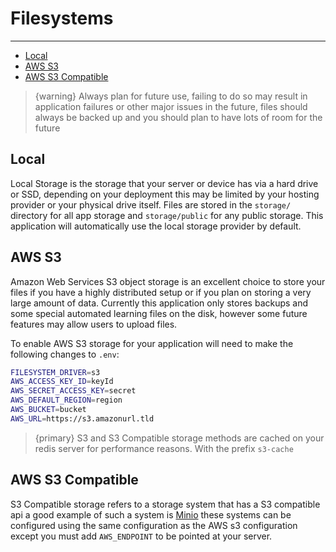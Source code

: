 # Filesystems

---

- [Local](#local)
- [AWS S3](#s3)
- [AWS S3 Compatible](#s3-compatible)

> {warning} Always plan for future use, failing to do so may result in application failures or other major issues in the future, files should always be backed up and you should plan to have lots of room for the future

<a name="local"></a>
## Local
Local Storage is the storage that your server or device has via a hard drive or SSD, depending on your deployment this may be limited by your hosting provider or your physical drive itself. Files are stored in the `storage/` directory for all app storage and `storage/public` for any public storage.
This application will automatically use the local storage provider by default.

<a name="s3"></a>
## AWS S3
Amazon Web Services S3 object storage is an excellent choice to store your files if you have a highly distributed setup or if you plan on storing a very large amount of data. Currently this application only stores backups and some special automated learning files on the disk, however some future features may allow users to upload files.

To enable AWS S3 storage for your application will need to make the following changes to `.env`:

```bash
FILESYSTEM_DRIVER=s3
AWS_ACCESS_KEY_ID=keyId
AWS_SECRET_ACCESS_KEY=secret
AWS_DEFAULT_REGION=region
AWS_BUCKET=bucket
AWS_URL=https://s3.amazonurl.tld
```
> {primary} S3 and S3 Compatible storage methods are cached on your redis server for performance reasons. With the prefix `s3-cache`

<a name="s3-compatible"></a>
## AWS S3 Compatible
S3 Compatible storage refers to a storage system that has a S3 compatible api a good example of such a system is [Minio](https://minio.io/) these systems can be configured using the same configuration as the AWS s3 configuration except you must add `AWS_ENDPOINT` to be pointed at your server.
